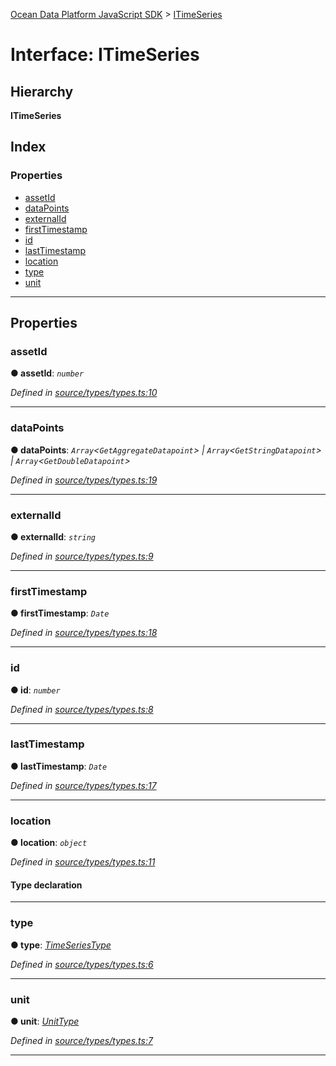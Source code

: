 [Ocean Data Platform JavaScript SDK](../README.md) > [ITimeSeries](../interfaces/itimeseries.md)

# Interface: ITimeSeries

## Hierarchy

**ITimeSeries**

## Index

### Properties

* [assetId](itimeseries.md#assetid)
* [dataPoints](itimeseries.md#datapoints)
* [externalId](itimeseries.md#externalid)
* [firstTimestamp](itimeseries.md#firsttimestamp)
* [id](itimeseries.md#id)
* [lastTimestamp](itimeseries.md#lasttimestamp)
* [location](itimeseries.md#location)
* [type](itimeseries.md#type)
* [unit](itimeseries.md#unit)

---

## Properties

<a id="assetid"></a>

###  assetId

**● assetId**: *`number`*

*Defined in [source/types/types.ts:10](https://github.com/C4IROcean/ODP-sdk-js/blob/4709765/source/types/types.ts#L10)*

___
<a id="datapoints"></a>

###  dataPoints

**● dataPoints**: *`Array`<`GetAggregateDatapoint`> \| `Array`<`GetStringDatapoint`> \| `Array`<`GetDoubleDatapoint`>*

*Defined in [source/types/types.ts:19](https://github.com/C4IROcean/ODP-sdk-js/blob/4709765/source/types/types.ts#L19)*

___
<a id="externalid"></a>

###  externalId

**● externalId**: *`string`*

*Defined in [source/types/types.ts:9](https://github.com/C4IROcean/ODP-sdk-js/blob/4709765/source/types/types.ts#L9)*

___
<a id="firsttimestamp"></a>

###  firstTimestamp

**● firstTimestamp**: *`Date`*

*Defined in [source/types/types.ts:18](https://github.com/C4IROcean/ODP-sdk-js/blob/4709765/source/types/types.ts#L18)*

___
<a id="id"></a>

###  id

**● id**: *`number`*

*Defined in [source/types/types.ts:8](https://github.com/C4IROcean/ODP-sdk-js/blob/4709765/source/types/types.ts#L8)*

___
<a id="lasttimestamp"></a>

###  lastTimestamp

**● lastTimestamp**: *`Date`*

*Defined in [source/types/types.ts:17](https://github.com/C4IROcean/ODP-sdk-js/blob/4709765/source/types/types.ts#L17)*

___
<a id="location"></a>

###  location

**● location**: *`object`*

*Defined in [source/types/types.ts:11](https://github.com/C4IROcean/ODP-sdk-js/blob/4709765/source/types/types.ts#L11)*

#### Type declaration

___
<a id="type"></a>

###  type

**● type**: *[TimeSeriesType](../enums/timeseriestype.md)*

*Defined in [source/types/types.ts:6](https://github.com/C4IROcean/ODP-sdk-js/blob/4709765/source/types/types.ts#L6)*

___
<a id="unit"></a>

###  unit

**● unit**: *[UnitType](../enums/unittype.md)*

*Defined in [source/types/types.ts:7](https://github.com/C4IROcean/ODP-sdk-js/blob/4709765/source/types/types.ts#L7)*

___

